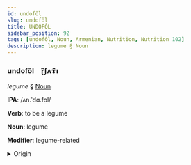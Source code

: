 ```yaml
---
id: undofôl
slug: undofôl
title: UNDOFÔL
sidebar_position: 92
tags: [undofôl, Noun, Armenian, Nutrition, Nutrition 102]
description: legume § Noun
---
```


### undofôl&emsp;<span kind="abugida">ɽ̃ʃʌɤ͊ı</span>

*legume* **§** [Noun](../../tags/Noun)

**IPA**: /ʌn.ˈdɑ.fol/

**Verb**: to be a legume

**Noun**: legume

**Modifier**: legume-related

<details>
    <summary>Origin</summary>
    Armenian ընդավոր əndavor [əndɑˈvoɾ]<br/>
    <em>Armenian Language Family</em>
</details>